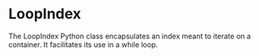 # LoopIndex
The LoopIndex Python class encapsulates an index meant to iterate on a container. It facilitates its use in a while loop.
